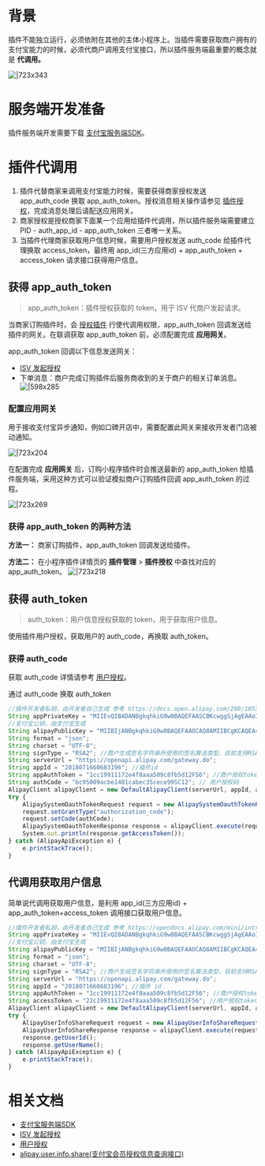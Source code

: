 
# 背景
插件不能独立运行，必须依附在其他的主体小程序上。当插件需要获取商户拥有的支付宝能力的时候，必须代商户调用支付宝接口，所以插件服务端最重要的概念就是 **代调用。**

![|723x343](https://cdn.nlark.com/lark/0/2018/png/121845/1534930605454-1a0ded06-5008-4c1a-8fe0-cdbc25cd22d8.png?x-oss-process=image/resize,w_2400#align=left&display=inline&height=353&margin=%5Bobject%20Object%5D&originHeight=1137&originWidth=2400&status=done&style=none&width=746)

# 服务端开发准备
插件服务端开发需要下载 [支付宝服务端SDK](https://docs.open.alipay.com/54/103419/)。

# 插件代调用

1. 插件代替商家来调用支付宝能力时候，需要获得商家授权发送 app_auth_code 换取 app_auth_token。授权消息相关操作请参见 [插件授权](https://opendocs.alipay.com/mini/plugin/auth)，完成消息处理后请配送应用网关。
1. 商家授权是授权商家下面某一个应用给插件代调用，所以插件服务端需要建立 PID - auth_app_id - app_auth_token 三者唯一关系。
1. 当插件代理商家获取用户信息时候，需要用户授权发送 auth_code 给插件代理换取 access_token，最终用 app_id(三方应用id) + app_auth_token + access_token 请求接口获得用户信息。

## 获得 app_auth_token
> app_auth_token：插件授权获取的 token，用于 ISV 代商户发起请求。

当商家订购插件时，会 [授权插件](https://opendocs.alipay.com/mini/isv/tc5oo0) 行使代调用权限，app_auth_token 回调发送给插件的网关。在联调获取 app_auth_token 前，必须配置完成 **应用网关**。

app_auth_token 回调以下信息发送网关：

- [ISV 发起授权](https://opendocs.alipay.com/mini/isv/tc5oo0)
- 下单消息：商户完成订购插件后服务商收到的关于商户的相关订单消息。
![|598x285](https://gw.alipayobjects.com/zos/skylark-tools/public/files/d3892286bfd89b8ea0c5696c5dc336a9.png#align=left&display=inline&height=285&margin=%5Bobject%20Object%5D&originHeight=571&originWidth=1197&status=done&style=none&width=598)

### 配置应用网关
用于接收支付宝异步通知，例如口碑开店中，需要配置此网关来接收开发者门店被动通知。

![|723x204](https://mdn.alipayobjects.com/afts/img/A*1ZAJRqXG23kAAAAAAAAAAAAAAa8wAA/original?bz=openpt_doc&t=QnODGbmK197mS79n4AqOiAAAAABkMK8AAAAA#align=left&display=inline&height=543&margin=%5Bobject%20Object%5D&originHeight=543&originWidth=1920&status=done&style=none&width=1920)

在配置完成 **应用网关** 后，订购小程序插件时会推送最新的 app_auth_token 给插件服务端，采用这种方式可以验证模拟商户订购插件回调 app_auth_token 的过程。

![|723x269](https://mdn.alipayobjects.com/afts/img/A*9VmsTK-N0s8AAAAAAAAAAAAAAa8wAA/original?bz=openpt_doc&t=blinA3A5y34epkU38Y9bGQAAAABkMK8AAAAA#align=left&display=inline&height=715&margin=%5Bobject%20Object%5D&originHeight=715&originWidth=1920&status=done&style=none&width=1920)

### 获得 app_auth_token 的两种方法
**方法一：** 商家订购插件，app_auth_token 回调发送给插件。

**方法二：** 在小程序插件详情页的 **插件管理** > **插件授权** 中查找对应的 app_auth_token。
![|723x218](https://mdn.alipayobjects.com/afts/img/A*WR6NRaT4RJQAAAAAAAAAAAAAAa8wAA/original?bz=openpt_doc&t=niNh4Eedo6jpJmaBxWoASQAAAABkMK8AAAAA#align=left&display=inline&height=578&margin=%5Bobject%20Object%5D&originHeight=578&originWidth=1920&status=done&style=none&width=1920)

## 获得 auth_token
> auth_token：用户信息授权获取的 token，用于获取用户信息。

使用插件用户授权，获取用户的 auth_code，再换取 auth_token。 

### 获得 auth_code
获取 auth_code 详情请参考 [用户授权](/mini/introduce/authcode)。

通过 auth_code 换取 auth_token
```javascript
//插件开发者私钥，由开发者自己生成 参考 https://docs.open.alipay.com/200/105310#s2
String appPrivateKey = "MIIEvQIBADANBgkqhkiG9w0BAQEFAASCBKcwggSjAgEAAoIBAQCKnImlg1tZYi4UBFwk3A4L3LjuAy";
//支付宝公钥，由支付宝生成
String alipayPublicKey = "MIIBIjANBgkqhkiG9w0BAQEFAAOCAQ8AMIIBCgKCAQEA4r6vW";
String format = "json";
String charset = "UTF-8";
String signType = "RSA2"; //商户生成签名字符串所使用的签名算法类型，目前支持RSA2和RSA，推荐使用RSA2
String serverUrl = "https://openapi.alipay.com/gateway.do";
String appId = "2018071660683196"; //插件id
String appAuthToken = "1cc19911172e4f8aaa509c8fb5d12F56"; //商户授权token https://docs.open.alipay.com/20160728150111277227/intro
String authCode = "bc95009acbe1401cabec35cece99SC12"; // 用户授权码
AlipayClient alipayClient = new DefaultAlipayClient(serverUrl, appId, appPrivateKey, format, charset, alipayPublicKey, signType);
try {
    AlipaySystemOauthTokenRequest request = new AlipaySystemOauthTokenRequest();
    request.setGrantType("authorization_code");
    request.setCode(authCode);
    AlipaySystemOauthTokenResponse response = alipayClient.execute(request, null, appAuthToken);
    System.out.println(response.getAccessToken());
} catch (AlipayApiException e) {
    e.printStackTrace();
}
```

## 代调用获取用户信息 
简单说代调用获取用户信息，是利用 app_id(三方应用id) + app_auth_token+access_token 调用接口获取用户信息。

```javascript
//插件开发者私钥，由开发者自己生成 参考 https://opendocs.alipay.com/mini/introduce/01p6u8
String appPrivateKey = "MIIEvQIBADANBgkqhkiG9w0BAQEFAASCBKcwggSjAgEAAoIBAQCKnImlg1tZYi4UBFwk3A4L3LjuAy";
//支付宝公钥，由支付宝生成
String alipayPublicKey = "MIIBIjANBgkqhkiG9w0BAQEFAAOCAQ8AMIIBCgKCAQEA4r6vW";
String format = "json";
String charset = "UTF-8";
String signType = "RSA2"; //商户生成签名字符串所使用的签名算法类型，目前支持RSA2和RSA，推荐使用RSA2
String serverUrl = "https://openapi.alipay.com/gateway.do";
String appId = "2018071660683196"; //插件 id
String appAuthToken = "1cc19911172e4f8aaa509c8fb5d12F56"; //商户授权token https://opendocs.alipay.com/isv/10467/xldcyq
String accessToken = "22c19911172e4f8aaa509c8fb5d12F56"; //用户授权token
AlipayClient alipayClient = new DefaultAlipayClient(serverUrl, appId, appPrivateKey, format, charset, alipayPublicKey, signType);
try {
    AlipayUserInfoShareRequest request = new AlipayUserInfoShareRequest();
    AlipayUserInfoShareResponse response = alipayClient.execute(request, accessToken, appAuthToken);
    response.getUserId();
    response.getUserName();
} catch (AlipayApiException e) {
    e.printStackTrace();
}
```

# 相关文档

- [支付宝服务端SDK](https://docs.open.alipay.com/54/103419/)
- [ISV 发起授权](https://opendocs.alipay.com/mini/isv/tc5oo0)
- [用户授权](https://opendocs.alipay.com/mini/introduce/authcode)
- [alipay.user.info.share(支付宝会员授权信息查询接口)](https://docs.open.alipay.com/api_2/alipay.user.info.share)
